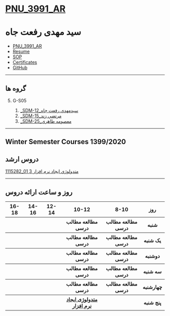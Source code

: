 # [PNU_3991_AR](https://github.com/setagickeman/PNU_3991_AR)

# سید مهدی رفعت جاه
- [PNU_3991_AR](https://github.com/setagickeman/PNU_3991_AR)
- [Resume](https://setagickeman.github.io/r/) 
- [SOP](https://setagickeman.github.io/r/sop)
- [Certificates](https://setagickeman.github.io/r/certificates)
- [GitHub](https://github.com/setagickeman)

------------------
## گروه ها

5. G-S05

    1. [_SDM-12_سيدمهدي رفعت جاه](https://github.com/AliRazavi-edu/PNU_3991/tree/master/_MSc/SoftwareDevelopmentMethodologies/1115282_01/13_%D8%B3%D9%8A%D8%AF%D9%85%D9%87%D8%AF%D9%8A%20%D8%B1%D9%81%D8%B9%D8%AA%20%D8%AC%D8%A7%D9%87)    
    1. [_SDM-15_مرتضي زند](https://github.com/AliRazavi-edu/PNU_3991/tree/master/_MSc/SoftwareDevelopmentMethodologies/1115282_01/16_%D9%85%D8%B1%D8%AA%D8%B6%D9%8A%20%D8%B2%D9%86%D8%AF)    
    1. [_SDM-25_معصومه طاهري](https://github.com/AliRazavi-edu/PNU_3991/tree/master/_MSc/SoftwareDevelopmentMethodologies/1115282_01/25_%D9%85%D8%B9%D8%B5%D9%88%D9%85%D9%87%20%D8%B7%D8%A7%D9%87%D8%B1%D9%8A)

    
------------------
## Winter Semester Courses 1399/2020

## دروس ارشد

[1115282_01	متدولوژي ايجاد نرم افزار	3](https://github.com/setagickeman/PNU_3991_AR/tree/main/SoftwareDevelopmentMethodologies)

--------------
## روز و ساعت ارائه دروس

<table style="width:100%">
  <tr>
    <th >16-18</th>
    <th >14-16</th>
    <th >12-14</th>
    <th>10-12</th>
    <th>8-10</th>
    <th>روز</th>
  </tr>
  <tr>
    <th ></th>
    <th ></th>
    <th ></th>
    <th>مطالعه مطالب درسی</th>
    <th>مطالعه مطالب درسی</th>
    <th>شنبه</th>
  </tr>
   <tr>
    <th ></th>
    <th ></th>
    <th></th>
    <th>مطالعه مطالب درسی</th>
    <th >مطالعه مطالب درسی</th>
    <th>یک شنبه</th>
  </tr>
   <tr>
     <th ></th>
     <th ></th>
     <th></th>
     <th>مطالعه مطالب درسی</th>
    <th >مطالعه مطالب درسی</th>   
    <th>دوشنبه</th>
  </tr>
   <tr>
    <th ></th>
    <th ></th>
    <th></th>
    <th>مطالعه مطالب درسی</th>
    <th >مطالعه مطالب درسی</th>
    <th>سه شنبه</th>
  </tr>
   <tr>
    <th ></th>
    <th ></th>
    <th></th>
    <th>مطالعه مطالب درسی</th>
    <th>مطالعه مطالب درسی</th>
    <th>چهارشنبه</th>
  </tr>
   <tr>
    <th ></th>
     <th ></th>
     <th ></th>
     <th><a  href="https://github.com/AliRazavi-edu/PNU_3991/tree/master/_MSc/SoftwareDevelopmentMethodologies">متدولوژی ایجاد نرم افزار</a></th>
    <th></th>
    <th>پنج شنبه</th>
  </tr>
</table>
